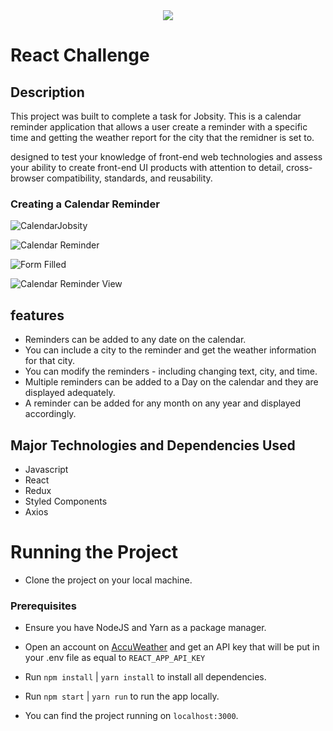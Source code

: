 <div align="center">
    <img src="https://git.jobsity.com/jobsity/react-interview-challenge/-/raw/main/public/jobsity-logo.png"/>
</div>

# React Challenge

## Description

This project was built to complete a task for Jobsity. This is a calendar reminder application that allows a user create a reminder with a specific time and getting the weather report for the city that the remidner is set to.

designed to test your knowledge of front-end web technologies and assess your ability to create front-end UI products with attention to detail, cross-browser compatibility, standards, and reusability.


### Creating a Calendar Reminder

![CalendarJobsity](/uploads/57147905a7a9cc1e0cf46e7886c76ef7/CalendarJobsity.png)

![Calendar Reminder](../../Pictures/WhatsApp%20Image%202022-10-10%20at%2004.36.03.jpeg)

![Form Filled](../../Pictures/WhatsApp%20Image%202022-10-10%20at%2004.40.37.jpeg)

![Calendar Reminder View](../../Pictures/WhatsApp%20Image%202022-10-10%20at%2004.41.56.jpeg)


## features
 - Reminders can be added to any date on the calendar.
 - You can include a city to the reminder and get the weather information for that city.
 - You can modify the reminders - including changing text, city, and time.
 - Multiple reminders can be added to a Day on the calendar and they are displayed adequately.
 - A reminder can be added for any month on any year and displayed accordingly.

## Major Technologies and Dependencies Used
- Javascript
- React
- Redux
- Styled Components
- Axios


# Running the Project

- Clone the project on your local machine.

### Prerequisites
- Ensure you have NodeJS and Yarn as a package manager.
- Open an account on [AccuWeather](https://developer.accuweather.com/accuweather-forecast-api/apis/get/forecasts/v1/daily/5day/%7BlocationKey%7D) and get an API key that will be put in your .env file as equal to `REACT_APP_API_KEY`


 - Run `npm install` | `yarn install` to install all dependencies.
 - Run `npm start`   | `yarn run` to run the app locally.
 - You can find the project running on `localhost:3000`.
